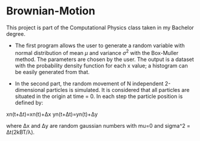 # Brownian-Motion

This project is part of the Computational Physics class taken in my Bachelor degree. 

* The first program allows the user to generate a random variable with normal distribution of mean $\mu$ and variance $\sigma^2$ with the Box-Muller method. The parameters are chosen by the user. The output is a dataset with the probability density function for each x value; a histogram can be easily generated from that. 

* In the second part, the random movement of N independent 2-dimensional particles is simulated. It is considered that all particles are situated in the origin at time = 0. In each step the particle position is defined by:

xn(t+Δt)=xn(t)+Δx
yn(t+Δt)=yn(t)+Δy

where Δx and Δy are random gaussian numbers with mu=0 and sigma^2 = Δt(2kBT/λ). 

